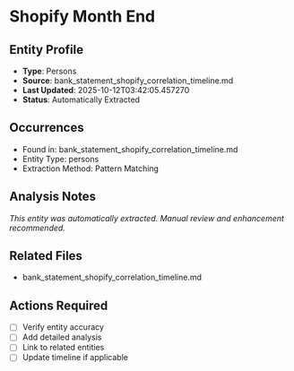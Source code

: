 # Shopify Month End

## Entity Profile
- **Type**: Persons
- **Source**: bank_statement_shopify_correlation_timeline.md
- **Last Updated**: 2025-10-12T03:42:05.457270
- **Status**: Automatically Extracted

## Occurrences
- Found in: bank_statement_shopify_correlation_timeline.md
- Entity Type: persons
- Extraction Method: Pattern Matching

## Analysis Notes
*This entity was automatically extracted. Manual review and enhancement recommended.*

## Related Files
- bank_statement_shopify_correlation_timeline.md

## Actions Required
- [ ] Verify entity accuracy
- [ ] Add detailed analysis
- [ ] Link to related entities
- [ ] Update timeline if applicable
